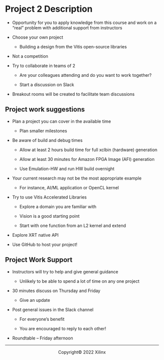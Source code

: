 # Project 2 Description

- Opportunity for you to apply knowledge from this course and work on a “real” problem with additional support from instructors

- Choose your own project
  
  - Building a design from the Vitis open-source libraries

- Not a competition

- Try to collaborate in teams of 2
  
  - Are your colleagues attending and do you want to work together?
  
  - Start a discussion on Slack

- Breakout rooms will be created to facilitate team discussions

## Project work suggestions

- Plan a project you can cover in the available time
  
  - Plan smaller milestones

- Be aware of build and debug times

  - Allow at least 2 hours build time for full xclbin (hardware) generation

   - Allow at least 30 minutes for Amazon FPGA Image (AFI) generation

   - Use Emulation-HW and run HW build overnight

- Your current research may not be the most appropriate example
  
  - For instance, AI/ML application or OpenCL kernel

- Try to use Vitis Accelerated Libraries

  - Explore a domain you are familiar with

  - Vision is a good starting point
  
  - Start with one function from an L2 kernel and extend

- Explore XRT native API

- Use GitHub to host your project!


## Project Work Support

- Instructors will try to help and give general guidance

  - Unlikely to be able to spend a lot of time on any one project

- 30 minutes discuss on Thursday and Friday
  
  - Give an update

- Post general issues in the Slack channel
  
  - For everyone’s benefit
  
  - You are encouraged to reply to each other!

- Roundtable – Friday afternoon

---------------------------------------
<p align="center">Copyright&copy; 2022 Xilinx</p>